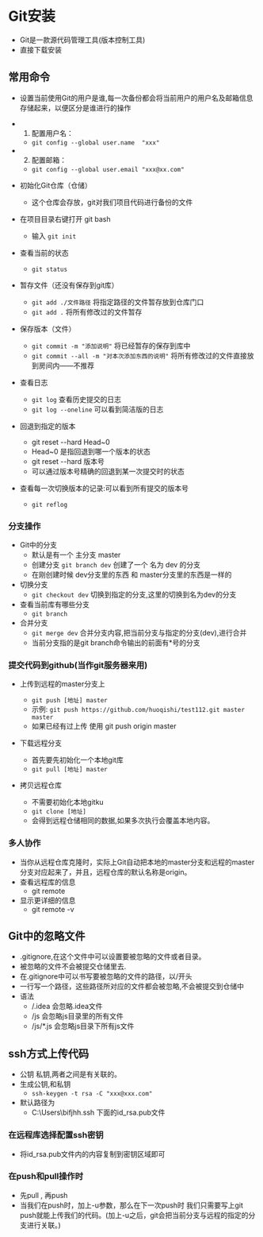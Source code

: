 #  Git安装
- Git是一款源代码管理工具(版本控制工具)
- 直接下载安装

## 常用命令
- 设置当前使用Git的用户是谁,每一次备份都会将当前用户的用户名及邮箱信息存储起来，以便区分是谁进行的操作
- 1. 配置用户名：
    + `git config --global user.name  "xxx"`

- 2. 配置邮箱：  
    + `git config --global user.email "xxx@xx.com"`

- 初始化Git仓库（仓储）
	+ 这个仓库会存放，git对我们项目代码进行备份的文件
- 在项目目录右键打开 git bash
    + 输入 `git init` 
- 查看当前的状态
    + `git status`
	
- 暂存文件（还没有保存到git库）
    +  `git add ./文件路径`  将指定路径的文件暂存放到仓库门口
    + `git add .`  将所有修改过的文件暂存

- 保存版本（文件）
    + `git commit -m "添加说明"`  将已经暂存的保存到库中
    + `git commit --all -m "对本次添加东西的说明"` 将所有修改过的文件直接放到房间内——不推荐


- 查看日志
    + `git log` 查看历史提交的日志
    + `git log --oneline` 可以看到简洁版的日志

- 回退到指定的版本
    + git reset --hard Head~0
    + Head~0 是指回退到哪一个版本的状态
    + git reset --hard 版本号
    + 可以通过版本号精确的回退到某一次提交时的状态

- 查看每一次切换版本的记录:可以看到所有提交的版本号  
    + `git reflog`

### 分支操作    
- Git中的分支
    + 默认是有一个 主分支 master
    + 创建分支  `git branch dev` 创建了一个 名为 dev 的分支
    + 在刚创建时候 dev分支里的东西 和 master分支里的东西是一样的
- 切换分支    
    + `git checkout dev` 切换到指定的分支,这里的切换到名为dev的分支
- 查看当前库有哪些分支 
    + `git branch`    
- 合并分支
    + `git merge dev`  合并分支内容,把当前分支与指定的分支(dev),进行合并  
    + 当前分支指的是git branch命令输出的前面有*号的分支
### 提交代码到github(当作git服务器来用)
- 上传到远程的master分支上
    +  `git push [地址] master `
    + 示例: `git push https://github.com/huoqishi/test112.git master  master`
	+ 如果已经有过上传  使用 git push origin master
	
- 下载远程分支
    + 首先要先初始化一个本地git库    
    + `git pull [地址] master`
- 拷贝远程仓库
    + 不需要初始化本地gitku
    + `git clone [地址]`
    + 会得到远程仓储相同的数据,如果多次执行会覆盖本地内容。 
### 多人协作
- 当你从远程仓库克隆时，实际上Git自动把本地的master分支和远程的master分支对应起来了，并且，远程仓库的默认名称是origin。
- 查看远程库的信息
	+ git remote
- 显示更详细的信息
	+ git remote -v
	
## Git中的忽略文件
- .gitignore,在这个文件中可以设置要被忽略的文件或者目录。
- 被忽略的文件不会被提交仓储里去.
- 在.gitignore中可以书写要被忽略的文件的路径，以/开头
- 一行写一个路径，这些路径所对应的文件都会被忽略,不会被提交到仓储中
- 语法
    + /.idea 会忽略.idea文件
    + /js      会忽略js目录里的所有文件
    + /js/*.js 会忽略js目录下所有js文件

## ssh方式上传代码
- 公钥 私钥,两者之间是有关联的。
- 生成公钥,和私钥
    + `ssh-keygen -t rsa -C "xxx@xxx.com"`
- 默认路径为
    + C:\Users\bifjhh\.ssh   下面的id_rsa.pub文件  
### 在远程库选择配置ssh密钥
- 将id_rsa.pub文件内的内容复制到密钥区域即可

### 在push和pull操作时
- 先pull , 再push
- 当我们在push时，加上-u参数，那么在下一次push时
  我们只需要写上git push就能上传我们的代码。(加上-u之后，git会把当前分支与远程的指定的分支进行关联。)
